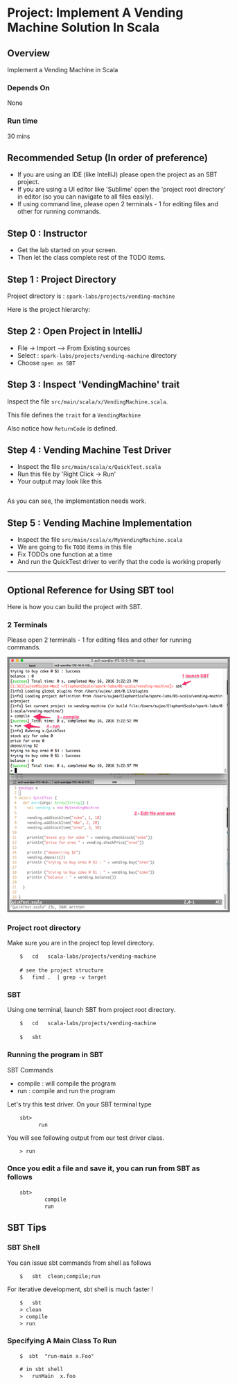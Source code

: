 <link rel='stylesheet' href='../../assets/css/main.css'/>

# Project: Implement A Vending Machine Solution In Scala

## Overview

Implement a Vending Machine in Scala

### Depends On

None

### Run time

30 mins

## Recommended Setup (In order of preference)

* If you are using an IDE (like IntelliJ)  please open the project as an SBT project.
* If you are using a UI editor like 'Sublime'  open the 'project root directory'  in editor (so you can navigate to all files easily).
* If using command line, please open 2 terminals - 1 for editing files and other for running commands.

## Step 0 : Instructor

* Get the lab started on your screen. 
* Then let the class complete rest of the TODO items.

## Step 1 : Project Directory

Project directory is : `spark-labs/projects/vending-machine`

Here is the project hierarchy:

## Step 2 : Open Project in IntelliJ

* File -> Import --> From Existing sources
* Select : `spark-labs/projects/vending-machine` directory
* Choose `open as SBT`

## Step 3 : Inspect 'VendingMachine' trait

Inspect  the file `src/main/scala/x/VendingMachine.scala`.  

This file defines the `trait` for a `VendingMachine`

Also notice how `ReturnCode` is defined.

## Step 4 : Vending Machine Test Driver

* Inspect  the file `src/main/scala/x/QuickTest.scala`  
* Run this file by 'Right Click -> Run'
* Your output may look like this

```console
```

As you can see, the implementation needs work.

## Step 5 : Vending Machine Implementation

* Inspect  the file `src/main/scala/x/MyVendingMachine.scala`
* We are going to fix `TODO` items in this file
* Fix TODOs one function at a time
* And run the QuickTest driver to verify that the code is working properly

---

## Optional Reference for Using SBT tool

Here is how you can build the project with SBT.

### 2 Terminals

Please open 2 terminals - 1 for editing files and other for running commands.

<img src="../../assets/images/1.5a.png" style="border: 5px solid grey ; max-width:100%;" />

### Project root directory

Make sure you are in the project top level directory.

```
    $   cd   scala-labs/projects/vending-machine

    # see the project structure
    $   find .  | grep -v target
```


### SBT

Using one terminal, launch SBT from project root directory.
```
    $   cd   scala-labs/projects/vending-machine

    $   sbt

```

### Running the program in SBT

SBT Commands
* compile : will compile the program
* run : compile and run the program

Let's try this test driver. On your SBT terminal type
```
    sbt>
          run
```

You will see following output from our test driver class.
```console
    > run
```

### Once you edit a file and save it, you can run from SBT as follows

```
    sbt> 
            compile
            run
```

## SBT Tips

### SBT Shell

You can issue sbt commands from shell as follows
```
    $   sbt  clean;compile;run
```

For iterative development, sbt shell is much faster !

```
    $   sbt
    > clean
    > compile
    > run
```

### Specifying A Main Class To Run

```
    $  sbt  "run-main x.Foo"
```

```
    # in sbt shell
    >   runMain  x.foo
```
